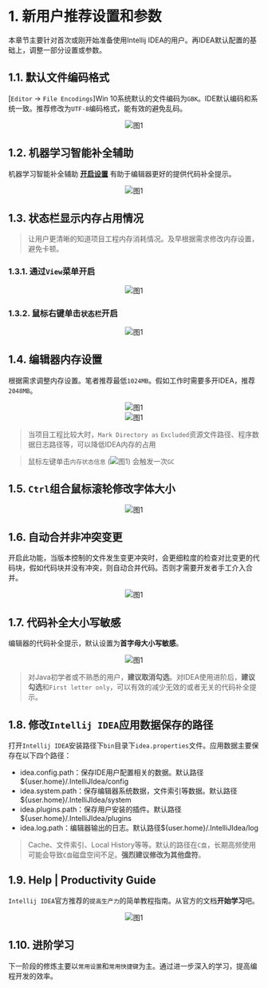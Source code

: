 # 1. 新用户推荐设置和参数

本章节主要针对首次或刚开始准备使用Intellij IDEA的用户。再IDEA默认配置的基础上，调整一部分设置或参数。

## 1.1. 默认文件编码格式

[`Editor` -> `File Encodings`]Win 10系统默认的文件编码为`GBK`。IDE默认编码和系统一致。推荐修改为`UTF-8`编码格式，能有效的避免乱码。

<div align="center"><img src="./images/301/5.png" alt="图1"/></div>

## 1.2. 机器学习智能补全辅助

机器学习智能补全辅助 **[开启设置](/zh-cn/301_常用设置?id=_18-深度学习辅助补全)** 有助于编辑器更好的提供代码补全提示。
<div align="center"><img src="./images/301/7.png" alt="图1"/></div>

## 1.3. 状态栏显示内存占用情况

> 让用户更清晰的知道项目工程内存消耗情况。及早根据需求修改内存设置，避免卡顿。

### 1.3.1. 通过`View`菜单开启
<div align="center"><img src="./images/001/7.png" alt="图1"/></div>

### 1.3.2. 鼠标右键单击`状态栏`开启
<div align="center"><img src="./images/001/8.png" alt="图1"/></div>

## 1.4. 编辑器内存设置

根据需求调整内存设置。笔者推荐最低`1024MB`。假如工作时需要多开IDEA，推荐`2048MB`。

<div align="center"><img src="./images/301/8.png" alt="图1"/></div>
<div align="center"><img src="./images/301/9.png" alt="图1"/></div>

> 当项目工程比较大时，`Mark Directory as` `Excluded`资源文件路径、程序数据日志路径等，可以降低IDEA内存的占用

> 鼠标左键单击`内存状态信息` (<img src="./images/001/10.png" alt="图1"/>) 会触发一次`GC`

## 1.5. `Ctrl`组合鼠标滚轮修改字体大小

<div align="center"><img src="./images/301/10.png" alt="图1"/></div>

## 1.6. 自动合并非冲突变更

开启此功能，当版本控制的文件发生变更冲突时，会更细粒度的检查对比变更的代码块，假如代码块并没有冲突，则自动合并代码。否则才需要开发者手工介入合并。

<div align="center"><img src="./images/111/24.png" alt="图1"/></div>

## 1.7. 代码补全大小写敏感

编辑器的代码补全提示，默认设置为**首字母大小写敏感**。

<div align="center"><img src="./images/001/11.png" alt="图1"/></div>

> 对Java初学者或不熟悉的用户，**建议取消勾选**。对IDEA使用进阶后，**建议勾选**和`First letter only`，可以有效的减少无效的或者无关的代码补全提示。


## 1.8. 修改`Intellij IDEA`应用数据保存的路径

打开`Intellij IDEA`安装路径下`bin`目录下`idea.properties`文件。应用数据主要保存在以下四个路径：

* idea.config.path：保存IDE用户配置相关的数据。默认路径${user.home}/.IntelliJIdea/config
* idea.system.path：保存编辑器系统数据，文件索引等数据。默认路径${user.home}/.IntelliJIdea/system
* idea.plugins.path：保存用户安装的插件。默认路径${user.home}/.IntelliJIdea/plugins
* idea.log.path：编辑器输出的日志。默认路径${user.home}/.IntelliJIdea/log

> Cache、文件索引、Local History等等。默认的路径在`C盘`，长期高频使用可能会导致`C盘`磁盘空间不足。**强烈建议修改为其他盘符**。


## 1.9. **Help | Productivity Guide**

`Intellij IDEA`官方推荐的`提高生产力`的简单教程指南。从官方的文档**开始学习**吧。

<div align="center"><img src="./images/001/16.png" alt="图1"/></div>

## 1.10. 进阶学习

下一阶段的修炼主要以`常用设置`和`常用快捷键`为主。通过进一步深入的学习，提高编程开发的效率。